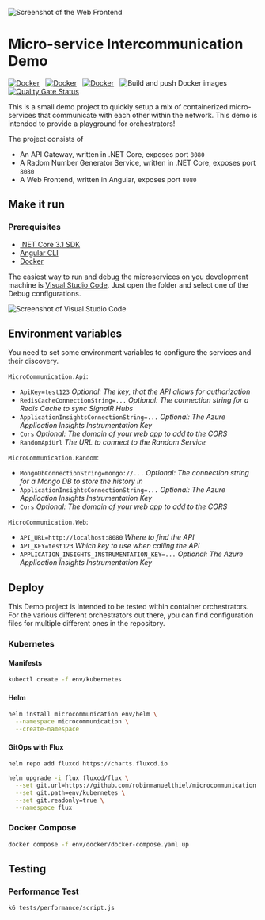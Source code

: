 ![Screenshot of the Web Frontend](assets/Screenshot.png)

# Micro-service Intercommunication Demo

[![Docker](https://img.shields.io/badge/Docker%20Hub-microcommunication--api-blue.svg?logo=docker)](https://hub.docker.com/r/robinmanuelthiel/microcommunication-api/)
&nbsp;
[![Docker](https://img.shields.io/badge/Docker%20Hub-microcommunication--web-blue.svg?logo=docker)](https://hub.docker.com/r/robinmanuelthiel/microcommunication-web/)
&nbsp;
[![Docker](https://img.shields.io/badge/Docker%20Hub-microcommunication--random-blue.svg?logo=docker)](https://hub.docker.com/r/robinmanuelthiel/microcommunication-random/)
&nbsp;
![Build and push Docker images](https://github.com/robinmanuelthiel/microcommunication/workflows/Build%20and%20push%20Docker%20images/badge.svg)
&nbsp;
[![Quality Gate Status](https://sonarcloud.io/api/project_badges/measure?project=robinmanuelthiel_microcommunication&metric=alert_status)](https://sonarcloud.io/dashboard?id=robinmanuelthiel_microcommunication)

This is a small demo project to quickly setup a mix of containerized micro-services that communicate with each other within the network. This demo is intended to provide a playground for orchestrators!

The project consists of

- An API Gateway, written in .NET Core, exposes port `8080`
- A Radom Number Generator Service, written in .NET Core, exposes port `8080`
- A Web Frontend, written in Angular, exposes port `8080`

## Make it run

### Prerequisites

- [.NET Core 3.1 SDK](https://dotnet.microsoft.com/download)
- [Angular CLI](https://cli.angular.io/)
- [Docker](https://www.docker.com/products/docker-desktop)

The easiest way to run and debug the microservices on you development machine is [Visual Studio Code](https://code.visualstudio.com/). Just open the folder and select one of the Debug configurations.

![Screenshot of Visual Studio Code](assets/LaunchInVsCode.png)

## Environment variables

You need to set some environment variables to configure the services and their discovery.

`MicroCommunication.Api`:

- `ApiKey=test123` _Optional: The key, that the API allows for authorization_
- `RedisCacheConnectionString=...` _Optional: The connection string for a Redis Cache to sync SignalR Hubs_
- `ApplicationInsightsConnectionString=...` _Optional: The Azure Application Insights Instrumentation Key_
- `Cors` _Optional: The domain of your web app to add to the CORS_
- `RandomApiUrl` _The URL to connect to the Random Service_

`MicroCommunication.Random`:

- `MongoDbConnectionString=mongo://...` _Optional: The connection string for a Mongo DB to store the history in_
- `ApplicationInsightsConnectionString=...` _Optional: The Azure Application Insights Instrumentation Key_
- `Cors` _Optional: The domain of your web app to add to the CORS_

`MicroCommunication.Web`:

- `API_URL=http://localhost:8080` _Where to find the API_
- `API_KEY=test123` _Which key to use when calling the API_
- `APPLICATION_INSIGHTS_INSTRUMENTATION_KEY=...` _Optional: The Azure Application Insights Instrumentation Key_

## Deploy

This Demo project is intended to be tested within container orchestrators. For the various different orchestrators out there, you can find configuration files for multiple different ones in the repository.

### Kubernetes

#### Manifests

```bash
kubectl create -f env/kubernetes
```

#### Helm

```bash
helm install microcommunication env/helm \
  --namespace microcommunication \
  --create-namespace
```

#### GitOps with Flux

```bash
helm repo add fluxcd https://charts.fluxcd.io

helm upgrade -i flux fluxcd/flux \
  --set git.url=https://github.com/robinmanuelthiel/microcommunication.git \
  --set git.path=env/kubernetes \
  --set git.readonly=true \
  --namespace flux
```

### Docker Compose

```bash
docker compose -f env/docker/docker-compose.yaml up
```

## Testing

### Performance Test

```bash
k6 tests/performance/script.js
```

